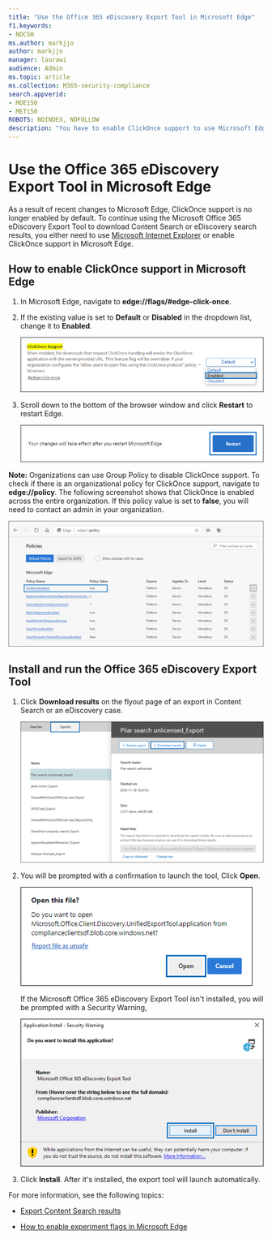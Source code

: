 ```yaml
---
title: "Use the Office 365 eDiscovery Export Tool in Microsoft Edge"
f1.keywords:
- NOCSH
ms.author: markjjo
author: markjjo
manager: laurawi
audience: Admin
ms.topic: article
ms.collection: M365-security-compliance 
search.appverid: 
- MOE150
- MET150
ROBOTS: NOINDEX, NOFOLLOW
description: "You have to enable ClickOnce support to use Microsoft Edge to export search results from Content Search and eDiscovery in the security and compliance center."
---
```


# Use the Office 365 eDiscovery Export Tool in Microsoft Edge

As a result of recent changes to Microsoft Edge, ClickOnce support is no longer enabled by default. To continue using the Microsoft Office 365 eDiscovery Export Tool to download Content Search or eDiscovery search results, you either need to use [Microsoft Internet Explorer](https://support.microsoft.com/help/17621/internet-explorer-downloads) or enable ClickOnce support in Microsoft Edge.

## How to enable ClickOnce support in Microsoft Edge

1. In Microsoft Edge, navigate to **edge://flags/#edge-click-once**.

2. If the existing value is set to **Default** or **Disabled** in the dropdown list, change it to **Enabled**.
    
   ![](media/ClickOnceimage1.png)

3. Scroll down to the bottom of the browser window and click **Restart** to restart Edge.

   ![](media/ClickOnceimage2.png)

**Note:** Organizations can use Group Policy to disable ClickOnce support. To check if there is an organizational policy for ClickOnce support, navigate to **edge://policy**. The following screenshot shows that ClickOnce is enabled across the entire organization. If this policy value is set to **false**, you will need to contact an admin in your organization.

![](media/ClickOnceimage3.png)

## Install and run the Office 365 eDiscovery Export Tool

1. Click **Download results** on the flyout page of an export in Content Search or an eDiscovery case.

   ![Click Download results on the flyout page to download search results](media/ClickOnceExport1.png)

2. You will be prompted with a confirmation to launch the tool, Click **Open**.

   ![Click Open to launch the eDiscovery Export Tool](media/ClickOnceimage4.png)

   If the Microsoft Office 365 eDiscovery Export Tool isn't installed, you will be prompted with a Security Warning, 

   ![Click Install to install the eDiscovery Export Tool](media/ClickOnceimage5.png)

3. Click **Install**. After it's installed, the export tool will launch automatically.

For more information, see the following topics:

- [Export Content Search results](export-search-results.md)

- [How to enable experiment flags in Microsoft Edge](https://microsoftedgesupport.microsoft.com/hc/articles/360034075294-How-to-enable-experiment-flags-in-Microsoft-Edge-Insider-channels)
